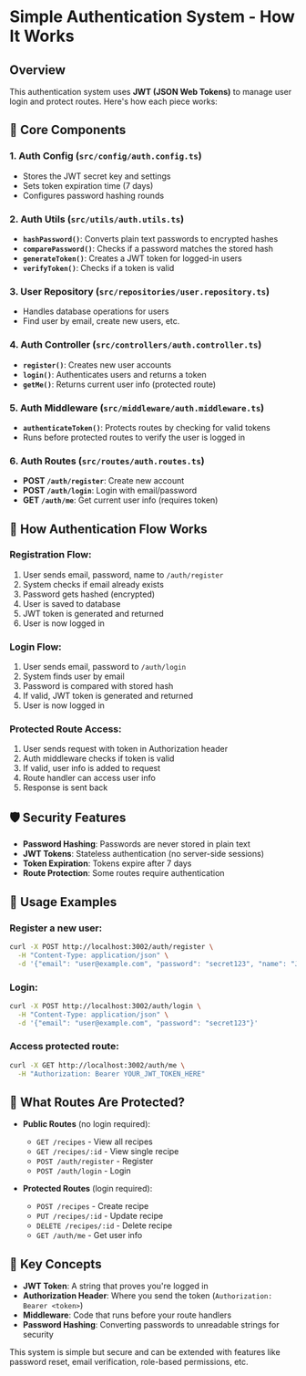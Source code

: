 # Simple Authentication System - How It Works

## Overview
This authentication system uses **JWT (JSON Web Tokens)** to manage user login and protect routes. Here's how each piece works:

## 🔧 Core Components

### 1. **Auth Config** (`src/config/auth.config.ts`)
- Stores the JWT secret key and settings
- Sets token expiration time (7 days)
- Configures password hashing rounds

### 2. **Auth Utils** (`src/utils/auth.utils.ts`)
- **`hashPassword()`**: Converts plain text passwords to encrypted hashes
- **`comparePassword()`**: Checks if a password matches the stored hash
- **`generateToken()`**: Creates a JWT token for logged-in users
- **`verifyToken()`**: Checks if a token is valid

### 3. **User Repository** (`src/repositories/user.repository.ts`)
- Handles database operations for users
- Find user by email, create new users, etc.

### 4. **Auth Controller** (`src/controllers/auth.controller.ts`)
- **`register()`**: Creates new user accounts
- **`login()`**: Authenticates users and returns a token
- **`getMe()`**: Returns current user info (protected route)

### 5. **Auth Middleware** (`src/middleware/auth.middleware.ts`)
- **`authenticateToken()`**: Protects routes by checking for valid tokens
- Runs before protected routes to verify the user is logged in

### 6. **Auth Routes** (`src/routes/auth.routes.ts`)
- **POST `/auth/register`**: Create new account
- **POST `/auth/login`**: Login with email/password
- **GET `/auth/me`**: Get current user info (requires token)

## 🔄 How Authentication Flow Works

### Registration Flow:
1. User sends email, password, name to `/auth/register`
2. System checks if email already exists
3. Password gets hashed (encrypted)
4. User is saved to database
5. JWT token is generated and returned
6. User is now logged in

### Login Flow:
1. User sends email, password to `/auth/login`
2. System finds user by email
3. Password is compared with stored hash
4. If valid, JWT token is generated and returned
5. User is now logged in

### Protected Route Access:
1. User sends request with token in Authorization header
2. Auth middleware checks if token is valid
3. If valid, user info is added to request
4. Route handler can access user info
5. Response is sent back

## 🛡️ Security Features

- **Password Hashing**: Passwords are never stored in plain text
- **JWT Tokens**: Stateless authentication (no server-side sessions)
- **Token Expiration**: Tokens expire after 7 days
- **Route Protection**: Some routes require authentication

## 🚀 Usage Examples

### Register a new user:
```bash
curl -X POST http://localhost:3002/auth/register \
  -H "Content-Type: application/json" \
  -d '{"email": "user@example.com", "password": "secret123", "name": "John Doe"}'
```

### Login:
```bash
curl -X POST http://localhost:3002/auth/login \
  -H "Content-Type: application/json" \
  -d '{"email": "user@example.com", "password": "secret123"}'
```

### Access protected route:
```bash
curl -X GET http://localhost:3002/auth/me \
  -H "Authorization: Bearer YOUR_JWT_TOKEN_HERE"
```

## 📝 What Routes Are Protected?

- **Public Routes** (no login required):
  - `GET /recipes` - View all recipes
  - `GET /recipes/:id` - View single recipe
  - `POST /auth/register` - Register
  - `POST /auth/login` - Login

- **Protected Routes** (login required):
  - `POST /recipes` - Create recipe
  - `PUT /recipes/:id` - Update recipe
  - `DELETE /recipes/:id` - Delete recipe
  - `GET /auth/me` - Get user info

## 🔑 Key Concepts

- **JWT Token**: A string that proves you're logged in
- **Authorization Header**: Where you send the token (`Authorization: Bearer <token>`)
- **Middleware**: Code that runs before your route handlers
- **Password Hashing**: Converting passwords to unreadable strings for security

This system is simple but secure and can be extended with features like password reset, email verification, role-based permissions, etc.
